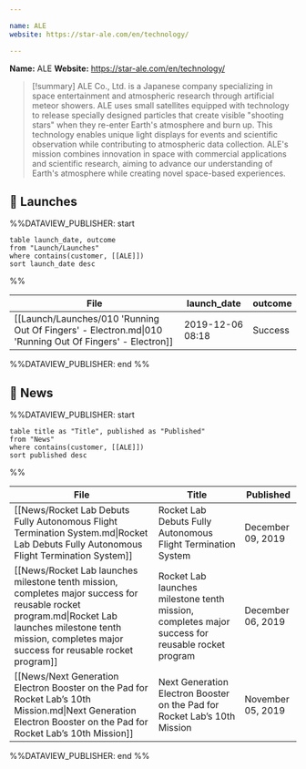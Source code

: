 ```yaml
---

name: ALE
website: https://star-ale.com/en/technology/

---
```


**Name:** ALE
**Website:** https://star-ale.com/en/technology/

>[!summary]
ALE Co., Ltd. is a Japanese company specializing in space entertainment and atmospheric research through artificial meteor showers. ALE uses small satellites equipped with technology to release specially designed particles that create visible "shooting stars" when they re-enter Earth's atmosphere and burn up. This technology enables unique light displays for events and scientific observation while contributing to atmospheric data collection. ALE's mission combines innovation in space with commercial applications and scientific research, aiming to advance our understanding of Earth's atmosphere while creating novel space-based experiences.

## 🚀 Launches
%%DATAVIEW_PUBLISHER: start
```
table launch_date, outcome
from "Launch/Launches"
where contains(customer, [[ALE]])
sort launch_date desc
```
%%

| File                                                                                                    | launch_date      | outcome |
| ------------------------------------------------------------------------------------------------------- | ---------------- | ------- |
| [[Launch/Launches/010 'Running Out Of Fingers' - Electron.md\|010 'Running Out Of Fingers' - Electron]] | 2019-12-06 08:18 | Success |

%%DATAVIEW_PUBLISHER: end %%

## 📰 News

%%DATAVIEW_PUBLISHER: start
```
table title as "Title", published as "Published"
from "News"
where contains(customer, [[ALE]])
sort published desc
```
%%

| File                                                                                                                                                                                                           | Title                                                                                              | Published         |
| -------------------------------------------------------------------------------------------------------------------------------------------------------------------------------------------------------------- | -------------------------------------------------------------------------------------------------- | ----------------- |
| [[News/Rocket Lab Debuts Fully Autonomous Flight Termination System.md\|Rocket Lab Debuts Fully Autonomous Flight Termination System]]                                                                         | Rocket Lab Debuts Fully Autonomous Flight Termination System                                       | December 09, 2019 |
| [[News/Rocket Lab launches milestone tenth mission, completes major success for reusable rocket program.md\|Rocket Lab launches milestone tenth mission, completes major success for reusable rocket program]] | Rocket Lab launches milestone tenth mission, completes major success for reusable rocket program   | December 06, 2019 |
| [[News/Next Generation Electron Booster on the Pad  for Rocket Lab’s 10th Mission.md\|Next Generation Electron Booster on the Pad  for Rocket Lab’s 10th Mission]]                                             | Next Generation Electron Booster on the Pad  for Rocket Lab’s 10th Mission                         | November 05, 2019 |

%%DATAVIEW_PUBLISHER: end %%
